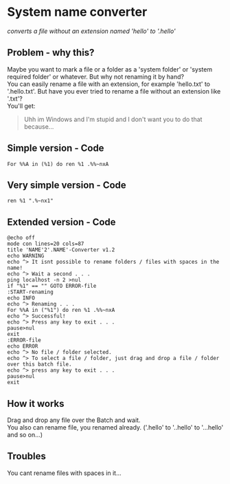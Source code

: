 # System name converter
_converts a file without an extension named 'hello' to '.hello'_
## Problem - why this?
Maybe you want to mark a file or a folder as a 'system folder' or 'system required folder' or whatever. But why not renaming it by hand?<br>
You can easily rename a file with an extension, for example 'hello.txt' to '.hello.txt'. But have you ever tried to rename a file without an extension like '.txt'?<br>
You'll get:
> Uhh im Windows and I'm stupid and I don't want you to do that because...
## Simple version - Code
```Batch
For %%A in (%1) do ren %1 .%%~nxA
```
## Very simple version - Code
```Batch
ren %1 ".%~nx1"
```
## Extended version - Code
```Batch
@echo off
mode con lines=20 cols=87
title 'NAME'2'.NAME'-Converter v1.2
echo WARNING
echo ^> It isnt possible to rename folders / files with spaces in the name!
echo ^> Wait a second . . .
ping localhost -n 2 >nul
if "%1" == "" GOTO ERROR-file
:START-renaming
echo INFO
echo ^> Renaming . . .
For %%A in ("%1") do ren %1 .%%~nxA
echo ^> Successful!
echo ^> Press any key to exit . . .
pause>nul
exit
:ERROR-file
echo ERROR
echo ^> No file / folder selected.
echo ^> To select a file / folder, just drag and drop a file / folder over this batch file.
echo ^> press any key to exit . . .
pause>nul
exit
```
## How it works
Drag and drop any file over the Batch and wait.<br>
You also can rename file, you renamed already. ('.hello' to '..hello' to '...hello' and so on...)
## Troubles
You cant rename files with spaces in it...

